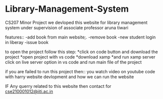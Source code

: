 # Library-Management-System
CS207 Minor Project
we devloped 
this website for library management system under supervision of  associate professor aruna tiwari  


features::
-add book from main website;.
-remove book
-new student login in liberay
-issue book 





to open the project follow this step:
*click on code button and download the project 
*open project with vs code 
*download xamp 
*and run xamp server
click on live server option in vs code and run main file of the project 


if you are failed to run this project then::
 you watch video 
on youtube code with harry website devlopment and how we can run the website


IF Any querry related to this website 
then contact
for cse210001012@iiti.ac.in
